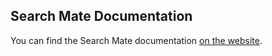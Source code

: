 ## Search Mate Documentation

You can find the Search Mate documentation [on the website](https://docs.searchmate.app).